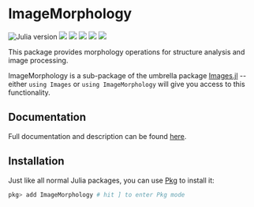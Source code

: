 # ImageMorphology

![Julia version](https://img.shields.io/badge/julia-%3E%3D%201.6-blue)
[![][action-img]][action-url]
[![][pkgeval-img]][pkgeval-url]
[![][codecov-img]][codecov-url]
[![][docs-stable-img]][docs-stable-url]
[![][docs-dev-img]][docs-dev-url]

This package provides morphology operations for structure analysis and image processing.

ImageMorphology is a sub-package of the umbrella package [Images.jl][images-url] -- either `using
Images` or `using ImageMorphology` will give you access to this functionality.

## Documentation

Full documentation and description can be found [here][docs-stable-url].

## Installation

Just like all normal Julia packages, you can use [Pkg][Pkg-docs-url] to install it:

```julia
pkg> add ImageMorphology # hit ] to enter Pkg mode
```

<!-- URLS -->

[pkgeval-img]: https://juliaci.github.io/NanosoldierReports/pkgeval_badges/I/ImageMorphology.svg
[pkgeval-url]: https://juliaci.github.io/NanosoldierReports/pkgeval_badges/report.html
[action-img]: https://github.com/JuliaImages/ImageMorphology.jl/workflows/Unit%20test/badge.svg
[action-url]: https://action-ci.org/JuliaImages/ImageMorphology.jl
[codecov-img]: https://codecov.io/github/JuliaImages/ImageMorphology.jl/coverage.svg?branch=master
[codecov-url]: https://codecov.io/github/JuliaImages/ImageMorphology.jl?branch=master
[docs-stable-img]: https://img.shields.io/badge/docs-stable-blue.svg
[docs-stable-url]: https://JuliaImages.github.io/ImageMorphology.jl/stable
[docs-dev-img]: https://img.shields.io/badge/docs-dev-blue.svg
[docs-dev-url]: https://JuliaImages.github.io/ImageMorphology.jl/dev

[images-url]: https://github.com/JuliaImages/Images.jl
[Pkg-docs-url]: https://pkgdocs.julialang.org/v1/getting-started/
